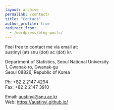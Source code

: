 ```yaml
---
layout: archive
permalink: /contact/
title: "Contact"
author_profile: true
redirect_from:
  - /wordpress/blog-posts/
---
```


Feel free to contact me via email at:  
      austinyi (at) snu (dot) ac (dot) kr.  
      
Department of Statistics, Seoul National University  
1, Gwanak-ro, Gwanak-gu  
Seoul 08826, Republic of Korea

Ph: +82 2 2147 4294  
Fax: +82 2 2147 3910

Email: austinyi@snu.ac.kr  
Web: https://austinyi.github.io/
